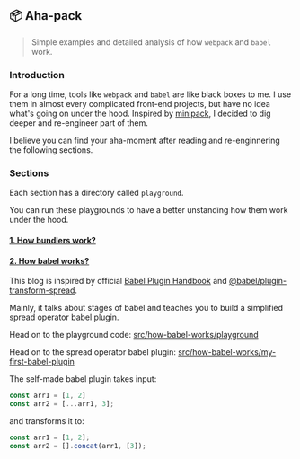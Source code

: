 ## 📦 Aha-pack

> Simple examples and detailed analysis of how `webpack` and `babel` work.

### Introduction

For a long time, tools like `webpack` and `babel` are like black boxes to me. I use them in almost every complicated front-end projects, but have no idea what's going on under the hood. Inspired by [minipack](https://github.com/ronami/minipack), I decided to dig deeper and re-engineer part of them.

I believe you can find your aha-moment after reading and re-enginnering the following sections.

### Sections
Each section has a directory called `playground`.

You can run these playgrounds to have a better unstanding how them work under the hood.

#### [1. How bundlers work?](https://github.com/magentaqin/aha-pack/blob/master/how-bundlers-work/index.md)


#### [2. How babel works?](https://github.com/magentaqin/aha-pack/blob/master/how-babel-works/index.md)

This blog is inspired by official [Babel Plugin Handbook](https://github.com/jamiebuilds/babel-handbook/blob/master/translations/en/plugin-handbook.md) and [@babel/plugin-transform-spread](https://babeljs.io/docs/en/babel-plugin-transform-spread).

Mainly, it talks about stages of babel and teaches you to build a simplified spread operator babel plugin.

Head on to the playground code: [src/how-babel-works/playground](https://github.com/magentaqin/aha-pack/blob/master/how-babel-works/playground/index.js)

Head on to the spread operator babel plugin: [src/how-babel-works/my-first-babel-plugin](https://github.com/magentaqin/aha-pack/blob/master/how-babel-works/my-first-babel-plugin/index.js)

The self-made babel plugin takes input:
```javascript
const arr1 = [1, 2]
const arr2 = [...arr1, 3];
```
and transforms it to:
```javascript
const arr1 = [1, 2];
const arr2 = [].concat(arr1, [3]);
```

